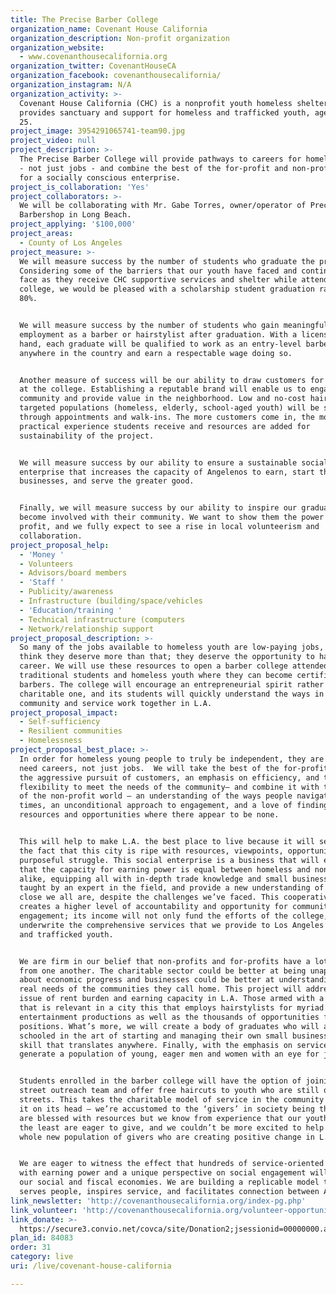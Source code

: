 ```yaml
---
title: The Precise Barber College
organization_name: Covenant House California
organization_description: Non-profit organization
organization_website:
  - www.covenanthousecalifornia.org
organization_twitter: CovenantHouseCA
organization_facebook: covenanthousecalifornia/
organization_instagram: N/A
organization_activity: >-
  Covenant House California (CHC) is a nonprofit youth homeless shelter that
  provides sanctuary and support for homeless and trafficked youth, ages 18 to
  25.
project_image: 3954291065741-team90.jpg
project_video: null
project_description: >-
  The Precise Barber College will provide pathways to careers for homeless youth
  - not just jobs - and combine the best of the for-profit and non-profit worlds
  for a socially conscious enterprise.
project_is_collaboration: 'Yes'
project_collaborators: >-
  We will be collaborating with Mr. Gabe Torres, owner/operator of Precise
  Barbershop in Long Beach.
project_applying: '$100,000'
project_areas:
  - County of Los Angeles
project_measure: >-
  We will measure success by the number of students who graduate the program.
  Considering some of the barriers that our youth have faced and continue to
  face as they receive CHC supportive services and shelter while attending the
  college, we would be pleased with a scholarship student graduation rate of
  80%.


  We will measure success by the number of students who gain meaningful
  employment as a barber or hairstylist after graduation. With a license in
  hand, each graduate will be qualified to work as an entry-level barber
  anywhere in the country and earn a respectable wage doing so.


  Another measure of success will be our ability to draw customers for haircuts
  at the college. Establishing a reputable brand will enable us to engage the
  community and provide value in the neighborhood. Low and no-cost haircuts to
  targeted populations (homeless, elderly, school-aged youth) will be served
  through appointments and walk-ins. The more customers come in, the more
  practical experience students receive and resources are added for
  sustainability of the project. 


  We will measure success by our ability to ensure a sustainable social
  enterprise that increases the capacity of Angelenos to earn, start their own
  businesses, and serve the greater good.


  Finally, we will measure success by our ability to inspire our graduates to
  become involved with their community. We want to show them the power of social
  profit, and we fully expect to see a rise in local volunteerism and
  collaboration.
project_proposal_help:
  - 'Money '
  - Volunteers
  - Advisors/board members
  - 'Staff '
  - Publicity/awareness
  - Infrastructure (building/space/vehicles
  - 'Education/training '
  - Technical infrastructure (computers
  - Network/relationship support
project_proposal_description: >-
  So many of the jobs available to homeless youth are low-paying jobs, and we
  think they deserve more than that; they deserve the opportunity to have a
  career. We will use these resources to open a barber college attended by
  traditional students and homeless youth where they can become certified
  barbers. The college will encourage an entrepreneurial spirit rather than a
  charitable one, and its students will quickly understand the ways in which
  community and service work together in L.A.
project_proposal_impact:
  - Self-sufficiency
  - Resilient communities
  - Homelessness
project_proposal_best_place: >-
  In order for homeless young people to truly be independent, they are going to
  need careers, not just jobs.  We will take the best of the for-profit world –
  the aggressive pursuit of customers, an emphasis on efficiency, and the
  flexibility to meet the needs of the community– and combine it with the best
  of the non-profit world – an understanding of the ways people navigate dark
  times, an unconditional approach to engagement, and a love of finding
  resources and opportunities where there appear to be none.


  This will help to make L.A. the best place to live because it will seize upon
  the fact that this city is ripe with resources, viewpoints, opportunities, and
  purposeful struggle. This social enterprise is a business that will ensure
  that the capacity for earning power is equal between homeless and non-homeless
  alike, equipping all with in-depth trade knowledge and small business acumen
  taught by an expert in the field, and provide a new understanding of just how
  close we all are, despite the challenges we’ve faced. This cooperative model
  creates a higher level of accountability and opportunity for community
  engagement; its income will not only fund the efforts of the college, but will
  underwrite the comprehensive services that we provide to Los Angeles’ homeless
  and trafficked youth.


  We are firm in our belief that non-profits and for-profits have a lot to gain
  from one another. The charitable sector could be better at being unapologetic
  about economic progress and businesses could be better at understanding the
  real needs of the communities they call home. This project will address the
  issue of rent burden and earning capacity in L.A. Those armed with a trade
  that is relevant in a city this that employs hairstylists for myriad
  entertainment productions as well as the thousands of opportunities for barber
  positions. What’s more, we will create a body of graduates who will also be
  schooled in the art of starting and managing their own small businesses, a
  skill that translates anywhere. Finally, with the emphasis on service, we will
  generate a population of young, eager men and women with an eye for justice. 


  Students enrolled in the barber college will have the option of joining our
  street outreach team and offer free haircuts to youth who are still on the
  streets. This takes the charitable model of service in the community and turns
  it on its head – we’re accustomed to the ‘givers’ in society being those who
  are blessed with resources but we know from experience that our youth who have
  the least are eager to give, and we couldn’t be more excited to help nourish a
  whole new population of givers who are creating positive change in L.A.


  We are eager to witness the effect that hundreds of service-oriented graduates
  with earning power and a unique perspective on social engagement will have on
  our social and fiscal economies. We are building a replicable model that
  serves people, inspires service, and facilitates connection between Angelenos.
link_newsletter: 'http://covenanthousecalifornia.org/index-pg.php'
link_volunteer: 'http://covenanthousecalifornia.org/volunteer-opportunities-pg.php'
link_donate: >-
  https://secure3.convio.net/covca/site/Donation2;jsessionid=00000000.app318b?1380.donation=form1&df_id=1380&NONCE_TOKEN=A0C42A5EAB5FB7C737FE979677E14ADB
plan_id: 84083
order: 31
category: live
uri: /live/covenant-house-california

---
```

